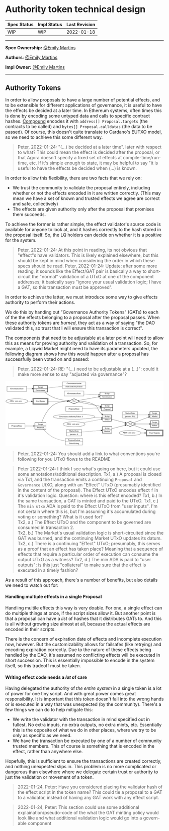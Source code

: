 # Authority token technical design

| Spec Status | Impl Status | Last Revision |
|-------------|-------------|---------------|
| WIP         |  WIP        | 2022-01-18    |

--------------------

**Spec Ownership:** [@Emily Martins]

**Authors**: [@Emily Martins]

**Impl Owner:** [@Emily Martins]

[@Emily Martins]: https://github.com/emiflake

--------------------

## Authority Tokens

In order to allow proposals to have a large number of potential effects, and to be extensible for different applications of governance, it is useful to have the effects be decided at a later time. In Ethereum systems, often times this is done by encoding some untyped data and calls to specific contract hashes. [Compound](https://medium.com/compound-finance/compound-governance-5531f524cf68) encodes it with `address[] Proposal.targets` (the contracts to be called) and `bytes[] Proposal.calldatas` (the data to be passed). Of course, this doesn't quite translate to Cardano's EUTXO model, so we need to achieve this some different way.

> Peter, 2022-01-24: "(...) be decided at a later time". later with respect to what? This could mean the effect is decided after the proposal, or that Agora doesn't specify a fixed set of effects at compile-time/run-time, etc. If it's simple enough to state, it may be helpful to say "it is useful to have the effects be decided when (...) is known.

In order to allow this flexibility, there are two facts that we rely on:
- We trust the community to validate the proposal entirely, including whether or not the effects encoded in it are written correctly. (This may mean we have a set of known and trusted effects we agree are correct and safe, collectively)
- The effects are given authority only after the proposal that promises them succeeds.

To achieve the former is rather simple, the effect validator's source code is available for anyone to look at, and it hashes correctly to the hash stored in the proposal itself. So, the LQ holders can decide on whether it is a positive for the system.

> Peter, 2022-01-24: At this point in reading, its not obvious that "effect"s have validators. This is likely explained elsewhere, but this should be kept in mind when considering the order in which these specs should be read.
> Peter, 2022-01-24: Update: after some more reading, it sounds like the Effect/GAT pair is basically a way to short-circuit the "normal" validation of a UTxO at one of the component addresses; it basically says "ignore your usual validation logic; I have a GAT, so this transaction must be approved".

In order to achieve the latter, we must introduce some way to give effects authority to perform their actions.

We do this by handing out "Governance Authority Tokens" (GATs) to each of the the effects belonging to a proposal after the proposal passes. When these authority tokens are *burned*, they act as a way of saying "the DAO validated this, so trust that I will ensure this transaction is correct".

The components that need to be adjustable at a later point will need to allow this as means for proving authority and validation of a transaction. So, for example, a Liqwid Market might need to have its parameters updated, the following diagram shows how this would happen after a proposal has successfully been voted on and passed:

> Peter, 2022-01-24: RE: "(...) need to be adjustable at a (...)": could it make more sense to say "adjusted via governance"?

![Governance Authority Token UTxO flow diagram](../diagrams/GovernanceAuthorityToken.svg)

> Peter, 2022-01-24: You should add a link to what conventions you're following for you UTxO flows to the README

> Peter 2022-01-24: I think I see what's going on here, but it could use some annotations/additional description.
> Tx1, a.) A proposal is closed via Tx1, and the transaction emits a continuing `Proposal` and `Governance` UtXO,
>     along with an "Effect" UTxO (presumably identified in the content of the proposal). The Effect UTxO encodes effect `f` in it's validation logic.
>     Question: where is this effect encoded?
> Tx1, b.) In the same transaction, a GAT is minted and paid to the UTxO. 
> Tx1, c.) The `min utxo` ADA is paid to the Effect UTxO from "user inputs". I'm not certain where this is, but I'm assuming it's accumulated during voting or something? What is it used for?   
> Tx2, a.) The Effect UTxO and the component to be governed are consumed in transaction 2.  
> Tx2, b.) The Market's usual validation logic is short-circuited since the GAT was burned, and the continuing Market UTxO updates its datum.
> Tx2, c.) There is a continuing "Effect" UTxO; presumably, this serves as a proof that an effect has taken place? Meaning that a sequence of effects that require a particular order of execution can consume the output UTxO as a witness?
> Tx2, d.) The min ADA is paid to "user outputs"; is this just "collateral" to make sure that the effect is executed in a timely fashion?

As a result of this approach, there's a number of benefits, but also details we need to watch out for:

#### Handling multiple effects in a single Proposal

Handling multile effects this way is very doable. For one, a single effect can do multiple things at once, if the script sizes allow it. But another point is that a proposal can have a *list* of hashes that it distributes GATs to. And this is all without growing size almost at all, because the actual effects are encoded in their scripts.

There is the concern of expiration date of effects and incomplete execution now, however. But the customizability allows for failsafes (like retrying) and encoding expiration correctly. Due to the nature of these effects being handled by the DAO, it's assumed no conflicting effects will be executed in short succession. This is essentially impossible to encode in the system itself, so this tradeoff must be taken.

#### Writing effect code needs a *lot* of care

Having delegated the authority of *the entire system* in a single token is a lot of power for one tiny script. And with great power comes great responsibility. It is important that this token doesn't fall into the wrong hands or is executed in a way that was unexpected (by the community). There's a few things we can do to help mitigate this:

- We write the validator with the transaction in mind specified out in fullest. No extra inputs, no extra outputs, no extra mints, etc. Essentially this is the opposite of what we do in other places, where we try to be only as specific as we need.
- We have the transaction be executed by one of a number of community trusted members. This of course is something that is encoded in the effect, rather than anywhere else.

Hopefully, this is sufficient to ensure the transactions are created correctly, and nothing unexpected slips in. This problem is no more complicated or dangerous than elsewhere where we delegate certain trust or authority to just the validation or movement of a token.


> 2022-01-24, Peter: Have you considered placing the validator hash of the effect script in the token name? This could tie a proposal to a GAT to a validator, instead of having any GAT work with any effect script.

> 2022-01-24, Peter: This section could use some additional explaination/pseudo-code of the what the GAT minting policy would look like and what additional validation logic would go into a govern-able component
